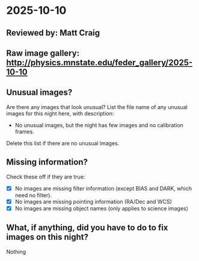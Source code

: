 # 2025-10-10

## Reviewed by:   Matt Craig 

## Raw image gallery: http://physics.mnstate.edu/feder_gallery/2025-10-10

## Unusual images?

Are there any images that look unusual? List the file name of any unusual images for this night here, with description:

+ No unusual images, but the night has few images and no calibration frames.

Delete this list if there are no unusual images.

## Missing information?

Check these off if they are true:

- [x] No images are missing filter information (except BIAS and DARK, which need no filter).
- [x] No images are missing pointing information (RA/Dec and WCS)
- [x] No images are missing object names (only applies to science images)

## What, if anything, did you have to do to fix images on this night?

Nothing

